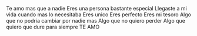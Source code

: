 Te amo mas que a nadie
Eres una persona bastante especial
Llegaste a mi vida cuando mas lo necesitaba
Eres unico
Eres perfecto
Eres mi tesoro
Algo que no podria cambiar por nadie mas 
Algo que no quiero perder
Algo que quiero que dure para siempre
TE AMO
